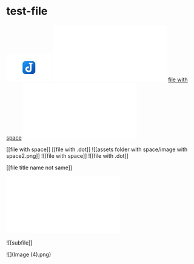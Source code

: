 # test-file
![img 1](assets%20folder%20with%20space/image%20with%20space.png)
![file with space](file%20with%20space.md)
[file with space](file%20with%20space.md)
![file with space](./file%20with%20space.md)

[[file with space]]
[[file with .dot]]
![[assets folder with space/image with space2.png]]
![[file with space]]
![[file with .dot]]

[[file title name not same]]

![](filenotexist.md)

![[subfile]]

![](Image (4).png)
